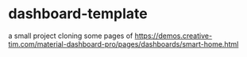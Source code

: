 # dashboard-template
a small project cloning some pages of https://demos.creative-tim.com/material-dashboard-pro/pages/dashboards/smart-home.html 
